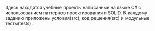 Здесь находятся учебные проекты написанные на языке C# с использованием паттернов проектирования и SOLID. К каждому заданию приложены условия(src), код решения(src) и модульные тесты(tests).
